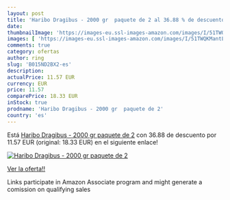 ```yaml
---
layout: post
title: 'Haribo Dragibus - 2000 gr  paquete de 2 al 36.88 % de descuento'
date: 
thumbnailImage: 'https://images-eu.ssl-images-amazon.com/images/I/51TWQKMantL._SL200_.jpg'
images: [ 'https://images-eu.ssl-images-amazon.com/images/I/51TWQKMantL._SL200_.jpg' ]
comments: true
category: ofertas
author: ring
slug: 'B015ND2BX2-es'
description:
actualPrice: 11.57 EUR
currency: EUR
price: 11.57
comparePrice: 18.33 EUR
inStock: true
prodname: 'Haribo Dragibus - 2000 gr  paquete de 2'
country: 'es'
---
```


Está [Haribo Dragibus - 2000 gr  paquete de 2](https://www.amazon.es/dp/B015ND2BX2/?tag=tolees-21) con 36.88 de descuento por 11.57 EUR (original: 18.33 EUR) en el siguiente enlace!

[![Haribo Dragibus - 2000 gr  paquete de 2](https://images-eu.ssl-images-amazon.com/images/I/51TWQKMantL._SL200_.jpg)](https://www.amazon.es/dp/B015ND2BX2/?tag=tolees-21)

[Ver la oferta!!](https://www.amazon.es/dp/B015ND2BX2/?tag=tolees-21)

Links participate in Amazon Associate program and might generate a comission on qualifying sales


